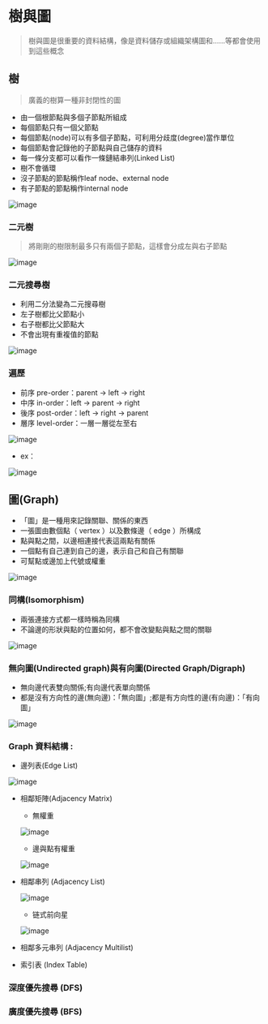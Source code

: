# 樹與圖

> 樹與圖是很重要的資料結構，像是資料儲存或組織架構圖和......等都會使用到這些概念

## 樹

> 廣義的樹算一種非封閉性的圖

- 由一個根節點與多個子節點所組成
- 每個節點只有一個父節點
- 每個節點(node)可以有多個子節點，可利用分歧度(degree)當作單位
- 每個節點會記錄他的子節點與自己儲存的資料
- 每一條分支都可以看作一條鏈結串列(Linked List)
- 樹不會循環
- 沒子節點的節點稱作leaf node、external node
- 有子節點的節點稱作internal node

![image](https://github.com/xixa3333/algorithm/assets/128284090/aca653d4-5bfc-4d86-bc44-d914f5d04c6f)

### 二元樹

> 將剛剛的樹限制最多只有兩個子節點，這樣會分成左與右子節點

![image](https://github.com/xixa3333/algorithm/assets/128284090/02e8a861-5d2e-47b1-b74f-cfccff41182b)

### 二元搜尋樹

- 利用二分法變為二元搜尋樹
- 左子樹都比父節點小
- 右子樹都比父節點大
- 不會出現有重複值的節點

![image](https://github.com/xixa3333/algorithm/assets/128284090/786f28c8-bcc9-4e8d-ad89-be1b91edfdfd)

### 遍歷

- 前序 pre-order：parent → left → right
- 中序 in-order：left → parent → right
- 後序 post-order：left → right → parent
- 層序 level-order：一層一層從左至右

![image](https://github.com/xixa3333/algorithm/assets/128284090/ff832ad6-2a56-4b91-aa71-5678b8732f8c)

- ex：

![image](https://github.com/xixa3333/algorithm/assets/128284090/c106b1ea-519d-4320-8d4b-7f868958c0fe)

## 圖(Graph)

- 「圖」是一種用來記錄關聯、關係的東西
- 一張圖由數個點（ vertex ）以及數條邊（ edge ）所構成
- 點與點之間，以邊相連接代表這兩點有關係
- 一個點有自己連到自己的邊，表示自己和自己有關聯
- 可幫點或邊加上代號或權重

![image](https://github.com/xixa3333/algorithm/assets/128284090/ecaae698-76a1-4875-ac99-b19c416e2303)

### 同構(Isomorphism)

- 兩張連接方式都一樣時稱為同構
- 不論邊的形狀與點的位置如何，都不會改變點與點之間的關聯

![image](https://github.com/xixa3333/algorithm/assets/128284090/f2c2a240-a6b0-4850-974a-a7c25d70b9b9)

### 無向圖(Undirected graph)與有向圖(Directed Graph/Digraph)

- 無向邊代表雙向關係;有向邊代表單向關係
- 都是沒有方向性的邊(無向邊)：「無向圖」;都是有方向性的邊(有向邊)：「有向圖」

![image](https://github.com/xixa3333/algorithm/assets/128284090/1249b0bc-a134-4112-9aa7-0433a9bc242a)

### Graph 資料結構 :

- 邊列表(Edge List)

![image](https://github.com/xixa3333/algorithm/assets/128284090/d11bcbde-c156-4e3f-8ea9-4d65a04c872e)

- 相鄰矩陣(Adjacency Matrix)

  - 無權重
    
  ![image](https://github.com/xixa3333/algorithm/assets/128284090/07e0ccbd-bdb4-472d-937f-1c19b839173d)

  - 邊與點有權重

  ![image](https://github.com/xixa3333/algorithm/assets/128284090/b7acb85f-5c32-44c2-a036-66b46fa13108)

- 相鄰串列 (Adjacency List)

  ![image](https://github.com/xixa3333/algorithm/assets/128284090/196dcf93-385e-4b0e-92f8-198df56993b3)

  - 链式前向星
 
  ![image](https://github.com/xixa3333/algorithm/assets/128284090/7d72794d-d5d0-4fc1-9477-bf8f2f2c3972)

- 相鄰多元串列 (Adjacency Multilist)


- 索引表 (Index Table)



### 深度優先搜尋 (DFS)


### 廣度優先搜尋 (BFS)


